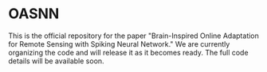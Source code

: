 # OASNN
This is the official repository for the paper "Brain-Inspired Online Adaptation for Remote Sensing with Spiking Neural Network." We are currently organizing the code and will release it as it becomes ready. The full code details will be available soon.
